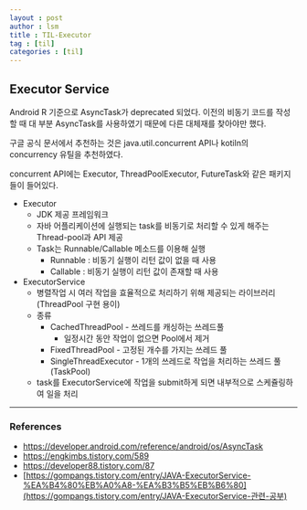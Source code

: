 ```yaml
---
layout : post
author : lsm
title : TIL-Executor
tag : [til]
categories : [til]
---
```




## Executor Service

Android R 기준으로 AsyncTask가 deprecated 되었다. 이전의 비동기 코드를 작성할 때 대 부분 AsyncTask를 사용하였기 때문에  다른 대체재를 찾아야만 했다.  

구글 공식 문서에서 추천하는 것은 java.util.concurrent API나 kotiln의 concurrency 유틸을 추천하였다.   

concurrent API에는 Executor, ThreadPoolExecutor, FutureTask와 같은 패키지들이 들어있다.  

- Executor
  - JDK 제공 프레임워크
  - 자바 어플리케이션에 실행되는 task를 비동기로 처리할 수 있게 해주는 Thread-pool과 API 제공
  - Task는 Runnable/Callable 메소드를 이용해 실행
    - Runnable : 비동기 실행이 리턴 값이 없을 때 사용
    - Callable :  비동기 실행이 리턴 값이 존재할 때 사용
- ExecutorService
  - 병렬작업 시 여러 작업을 효율적으로 처리하기 위해 제공되는 라이브러리 (ThreadPool 구현 용이)
  - 종류
    - CachedThreadPool - 쓰레드를 캐싱하는 쓰레드풀
      - 일정시간 동안 작업이 없으면 Pool에서 제거
    - FixedThreadPool - 고정된 개수를 가지는 쓰레드 풀
    - SingleThreadExecutor - 1개의 쓰레드로 작업을 처리하는 쓰레드 풀(TaskPool)
  - task를 ExecutorService에 작업을 submit하게 되면 내부적으로 스케쥴링하여 일을 처리



---

### References

- https://developer.android.com/reference/android/os/AsyncTask
- https://engkimbs.tistory.com/589
- https://developer88.tistory.com/87
- [https://gompangs.tistory.com/entry/JAVA-ExecutorService-%EA%B4%80%EB%A0%A8-%EA%B3%B5%EB%B6%80](https://gompangs.tistory.com/entry/JAVA-ExecutorService-관련-공부)